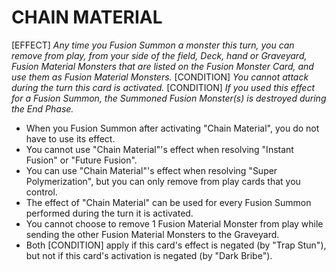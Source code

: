 # CHAIN MATERIAL

\[EFFECT\] _Any time you Fusion Summon a monster this turn, you can remove from play, from your side of the field, Deck, hand or Graveyard, Fusion Material Monsters that are listed on the Fusion Monster Card, and use them as Fusion Material Monsters._ \[CONDITION\] _You cannot attack during the turn this card is activated._ \[CONDITION\] _If you used this effect for a Fusion Summon, the Summoned Fusion Monster(s) is destroyed during the End Phase._
  

*   When you Fusion Summon after activating "Chain Material", you do not have to use its effect.
*   You cannot use "Chain Material"'s effect when resolving "Instant Fusion" or "Future Fusion".
*   You can use "Chain Material"'s effect when resolving "Super Polymerization", but you can only remove from play cards that you control.
*   The effect of "Chain Material" can be used for every Fusion Summon performed during the turn it is activated.
*   You cannot choose to remove 1 Fusion Material Monster from play while sending the other Fusion Material Monsters to the Graveyard.
*   Both \[CONDITION\] apply if this card's effect is negated (by "Trap Stun"), but not if this card's activation is negated (by "Dark Bribe").
